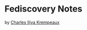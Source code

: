 <hgroup>
<h1>Fediscovery Notes</h1>
<p>by <a href="http://reiver.link/">Charles Iliya Krempeaux</a></p>
</hgroup>
